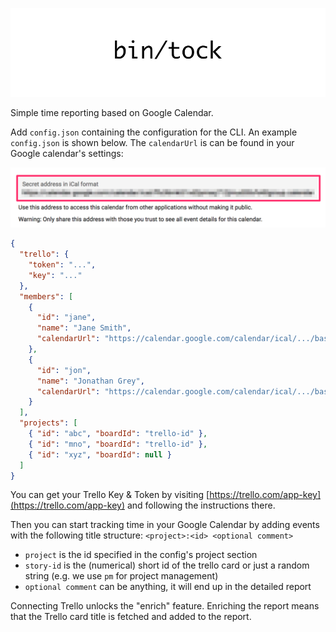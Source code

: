 ![](./images/tock-header.png)

Simple time reporting based on Google Calendar.

Add `config.json` containing the configuration for the CLI.
An example `config.json` is shown below. The `calendarUrl` is can be found
in your Google calendar's settings:

![Google Secret Calendar](./images/google-secret-calendar.png)

```json
{
  "trello": {
    "token": "...",
    "key": "..."
  },
  "members": [
    {
      "id": "jane",
      "name": "Jane Smith",
      "calendarUrl": "https://calendar.google.com/calendar/ical/.../basic.ics"
    },
    {
      "id": "jon",
      "name": "Jonathan Grey",
      "calendarUrl": "https://calendar.google.com/calendar/ical/.../basic.ics"
    }
  ],
  "projects": [
    { "id": "abc", "boardId": "trello-id" },
    { "id": "mno", "boardId": "trello-id" },
    { "id": "xyz", "boardId": null }
  ]
}
```

You can get your Trello Key & Token by visiting
[https://trello.com/app-key](https://trello.com/app-key)
and following the instructions there.

Then you can start tracking time in your Google Calendar by adding
events with the following title structure:
`<project>:<id> <optional comment>`

* `project` is the id specified in the config's project section
* `story-id` is the (numerical) short id of the trello card or just a random string (e.g. we use `pm` for project management)
* `optional comment` can be anything, it will end up in the detailed report

Connecting Trello unlocks the "enrich" feature. Enriching the report means that the Trello card title is fetched and added to the report.
